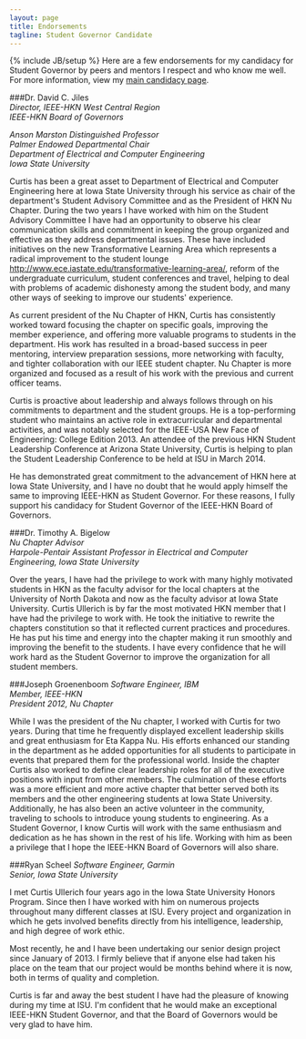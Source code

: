 ```yaml
---
layout: page
title: Endorsements
tagline: Student Governor Candidate
---
```

{% include JB/setup %}
Here are a few endorsements for my candidacy for Student Governor by peers and mentors I respect and who know me well. For more information, view my [main candidacy page](/bog.html).  

###Dr. David C. Jiles  
*Director, IEEE-HKN West Central Region*  
*IEEE-HKN Board of Governors*  

*Anson Marston Distinguished Professor*  
*Palmer Endowed Departmental Chair*  
*Department of Electrical and Computer Engineering*  
*Iowa State University*  

Curtis has been a great asset to Department of Electrical and Computer Engineering here at Iowa State University through his service as chair of the department's Student Advisory Committee and as the President of HKN Nu Chapter.  During the two years I have worked with him on the Student Advisory Committee I have had an opportunity to observe his clear communication skills and commitment in keeping the group organized and effective as they address departmental issues. These have included initiatives on the new Transformative Learning Area which represents a radical improvement to the student lounge http://www.ece.iastate.edu/transformative-learning-area/, reform of the undergraduate curriculum, student conferences and travel, helping to deal with problems of academic dishonesty among the student body, and many other ways of seeking to improve our students' experience.  

As current president of the Nu Chapter of HKN, Curtis has consistently worked toward focusing the chapter on specific goals, improving the member experience, and offering more valuable programs to students in the department. His work has resulted in a broad-based success in peer mentoring, interview preparation sessions, more networking with faculty, and tighter collaboration with our IEEE student chapter. Nu Chapter is more organized and focused as a result of his work with the previous and current officer teams.  

Curtis is proactive about leadership and always follows through on his commitments to department and the student groups. He is a top-performing student who maintains an active role in extracurricular and departmental activities, and was notably selected for the IEEE-USA New Face of Engineering: College Edition 2013. An attendee of the previous HKN Student Leadership Conference at Arizona State University, Curtis is helping to plan the Student Leadership Conference to be held at ISU in March 2014.   

He has demonstrated great commitment to the advancement of HKN here at Iowa State University, and I have no doubt that he would apply himself the same to improving IEEE-HKN as Student Governor. For these reasons, I fully support his candidacy for Student Governor of the IEEE-HKN Board of Governors.  

###Dr. Timothy A. Bigelow  
*Nu Chapter Advisor*  
*Harpole-Pentair Assistant Professor in Electrical and Computer Engineering, Iowa State University*  
  
Over the years, I have had the privilege to work with many highly motivated students in HKN as the faculty advisor for the local chapters at the University of North Dakota and now as the faculty advisor at Iowa State University.  Curtis Ullerich is by far the most motivated HKN member that I have had  the privilege to work with.  He took the initiative to rewrite the chapters constitution so that it reflected current practices and procedures.  He has put his time and energy into the chapter making it run smoothly and improving the benefit to the students.  I have every confidence that he will work hard as the Student Governor to improve the organization for all student members.
  
###Joseph Groenenboom
*Software Engineer, IBM*  
*Member, IEEE-HKN*  
*President 2012, Nu Chapter*  

While I was the president of the Nu chapter, I worked with Curtis for two years.  During that time he frequently displayed excellent leadership skills and great enthusiasm for Eta Kappa Nu.  His efforts enhanced our standing in the department as he added opportunities for all students to participate in events that prepared them for the professional world.  Inside the chapter Curtis also worked to define clear leadership roles for all of the executive positions with input from other members.  The culmination of these efforts was a more efficient and more active chapter that better served both its members and the other engineering students at Iowa State University.  Additionally, he has also been an active volunteer in the community, traveling to schools to introduce young students to engineering.  As a Student Governor, I know Curtis will work with the same enthusiasm and dedication as he has shown in the rest of his life.  Working with him as been a privilege that I hope the IEEE-HKN Board of Governors will also share.  
  
###Ryan Scheel
*Software Engineer, Garmin*  
*Senior, Iowa State University*  
  
I met Curtis Ullerich four years ago in the Iowa State University Honors Program. Since then I have worked with him on numerous projects throughout many different classes at ISU. Every project and organization in which he gets involved benefits directly from his intelligence, leadership, and high degree of work ethic.  

Most recently, he and I have been undertaking our senior design project since January of 2013. I firmly believe that if anyone else had taken his place on the team that our project would be months behind where it is now, both in terms of quality and completion.  

Curtis is far and away the best student I have had the pleasure of knowing during my time at ISU. I'm confident that he would make an exceptional IEEE-HKN Student Governor, and that the Board of Governors would be very glad to have him.  
